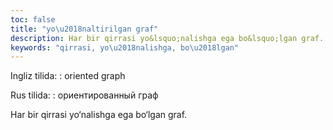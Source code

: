 ```yaml
---
toc: false
title: "yo\u2018naltirilgan graf"
description: Har bir qirrasi yo&lsquo;nalishga ega bo&lsquo;lgan graf....
keywords: "qirrasi, yo\u2018nalishga, bo\u2018lgan"
---
```


Ingliz tilida:
:   oriented graph

Rus tilida:
:   ориентированный граф

Har bir qirrasi yo‘nalishga ega bo‘lgan graf.